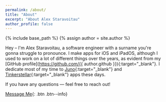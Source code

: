 ```yaml
---
permalink: /about/
title: "About"
excerpt: "About Alex Staravoitau"
author_profile: false
---
```


{% include base_path %}
{% assign author = site.author %}

Hey – I'm Alex Staravoitau, a software engineer with a surname you're gonna struggle to pronounce. I make apps for iOS and iPadOS, although I used to work on a lot of different things over the years, as evident from my [GitHub profile](https://github.com/{{ author.github }}){:target="_blank"}. I dedicate most of my time to [Juno](https://juno.sh){:target="_blank"} and [Tinkerstellar](https://tinkerstellar.com){:target="_blank"} apps these days.

If you have any questions — feel free to reach out!

[Message Me](mailto:alex@navoshta.com){: .btn .btn--info}

